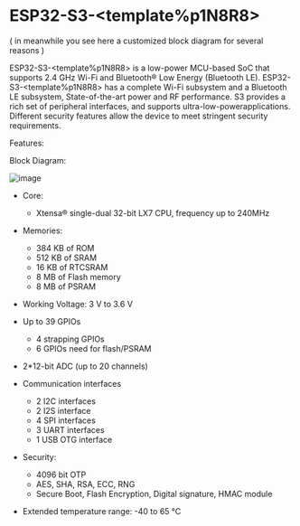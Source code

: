# ESP32-S3-<template%p1N8R8> 
( in meanwhile you see here a customized block diagram for several reasons )   

ESP32-S3-<template%p1N8R8> is a low-power MCU-based SoC that supports 2.4 GHz Wi-Fi and Bluetooth® Low Energy (Bluetooth LE).
ESP32-S3-<template%p1N8R8> has a complete Wi-Fi subsystem and a Bluetooth LE subsystem, State-of-the-art power and RF performance.
S3 provides a rich set of peripheral interfaces, and supports ultra-low-powerapplications.
Different security features allow the device to meet stringent security requirements.

Features:

Block Diagram:

![image](https://github.com/ESP32DE/Boot-Linux-ESP32S3-Playground/assets/16070445/0b7e2a36-53fb-42b2-87ba-f162d2bd3642)


- Core: 
  - Xtensa® single-dual 32-bit LX7 CPU, frequency up to 240MHz

- Memories:
  - 384 KB of ROM
  - 512 KB of SRAM
  - 16 KB of RTCSRAM
  - 8 MB of Flash memory
  - 8 MB of PSRAM

- Working Voltage: 3 V to 3.6 V

- Up to 39 GPIOs
  - 4 strapping GPIOs
  - 6 GPIOs need for flash/PSRAM

- 2*12-bit ADC (up to 20 channels)

- Communication interfaces
  - 2 I2C interfaces
  - 2 I2S interface
  - 4 SPI interfaces
  - 3 UART interfaces
  - 1 USB OTG interface

- Security:
  - 4096 bit OTP
  - AES, SHA, RSA, ECC, RNG
  - Secure Boot, Flash Encryption, Digital signature, HMAC module

- Extended temperature range: -40 to 65 °C


